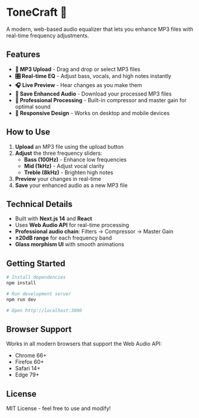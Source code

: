 # ToneCraft 🎵

A modern, web-based audio equalizer that lets you enhance MP3 files with real-time frequency adjustments.

## Features

- **🎵 MP3 Upload** - Drag and drop or select MP3 files
- **🎛️ Real-time EQ** - Adjust bass, vocals, and high notes instantly
- **🎧 Live Preview** - Hear changes as you make them
- **💾 Save Enhanced Audio** - Download your processed MP3 files
- **🎯 Professional Processing** - Built-in compressor and master gain for optimal sound
- **📱 Responsive Design** - Works on desktop and mobile devices

## How to Use

1. **Upload** an MP3 file using the upload button
2. **Adjust** the three frequency sliders:
   - **Bass (100Hz)** - Enhance low frequencies
   - **Mid (1kHz)** - Adjust vocal clarity
   - **Treble (8kHz)** - Brighten high notes
3. **Preview** your changes in real-time
4. **Save** your enhanced audio as a new MP3 file

## Technical Details

- Built with **Next.js 14** and **React**
- Uses **Web Audio API** for real-time processing
- **Professional audio chain**: Filters → Compressor → Master Gain
- **±20dB range** for each frequency band
- **Glass morphism UI** with smooth animations

## Getting Started

```bash
# Install dependencies
npm install

# Run development server
npm run dev

# Open http://localhost:3000
```

## Browser Support

Works in all modern browsers that support the Web Audio API:
- Chrome 66+
- Firefox 60+
- Safari 14+
- Edge 79+

## License

MIT License - feel free to use and modify!
